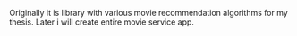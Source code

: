 Originally it is library with various movie recommendation algorithms for my thesis. Later i will create entire movie service app.
